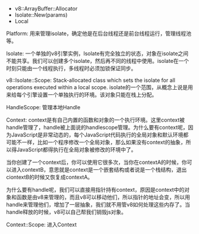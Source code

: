 - v8::ArrayBuffer::Allocator
- Isolate::New(params)
- Local<Message>


Platform: 用来管理isolate，确定他是在后台线程还是前台线程运行，管理线程池等。

Isolate: 一个单独的v8引擎实例，Isolate有完全独立的状态，对象在isolate之间不能共享。我们可以创建多个isolate，然后再不同的线程中使用。isolate在一个时刻只能由一个线程执行，多线程时必须加锁保证同步。

v8::Isolate::Scope: Stack-allocated class which sets the isolate for all operations executed within a local scope. isolate的一个范围，从概念上说是用来给每个引擎设置一个单独执行的环境。该对象只能在栈上分配。


HandleScope: 管理本地Handle

Context: context是有自己内置的函数和对象的一个执行环境。这里context被handle管理了，handle被上面说的handlescope管理。为什么要有context呢，因为JavaScript是非常动态的，每个JavaScript代码执行的全局对象和默认环境都可能不一样，比如一个程序修改一个全局对象，那么如果没有context的抽象，所以得JavaScript都得执行在全局对象被修改的环境中了。

当你创建了一个context后，你可以使用它很多次，当你在contextA的时候，你可以进入contextB，意思就是context是一个嵌套结构或者说是一个栈结构，退出ciontextB的时候又恢复成contextA。

为什么要有handle呢，我们可以直接用指针持有context，原因是context中的对象和函数是由v8来管理的，而且v8可以移动他们，所以指针的地址会变，所以用handle来管理他们，增加了一层抽象，我们就不用管v8如何处理这些内存了。当handle释放的时候，v8可以自己帮我们销毁js对象。

Context::Scope: 进入Context